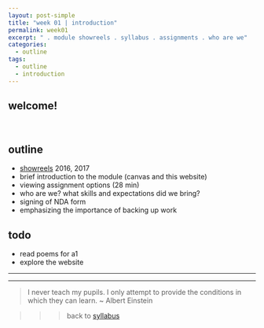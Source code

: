 ```yaml
---
layout: post-simple
title: "week 01 | introduction"
permalink: week01
excerpt: " . module showreels . syllabus . assignments . who are we"
categories:
  - outline
tags:
  - outline
  - introduction
---
```


## welcome!

<br>

## outline

* [showreels](http://m4mi.tedor.info/cohort-works) 2016, 2017
* brief introduction to the module (canvas and this website)
* viewing assignment options (28 min)
* who are we? what skills and expectations did we bring?
* signing of NDA form
* emphasizing the importance of backing up work

## todo

* read poems for a1
* explore the website

---
---

> I never teach my pupils. I only attempt to provide the conditions in which they can learn.  ~ Albert Einstein

>>> back to [syllabus](../aru2018#syllabus)

